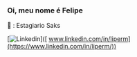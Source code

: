 ### Oi, meu nome é Felipe

:office: : Estagiario Saks

[![Linkedin](https://img.shields.io/badge/LinkedIn-0077B5?style=for-the-badge&logo=linkedin&logoColor=white)]([ www.linkedin.com/in/liperm](https://www.linkedin.com/in/liperm/))
